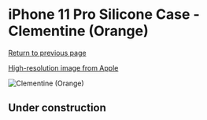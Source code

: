 # iPhone 11 Pro Silicone Case - Clementine (Orange)

[Return to previous page](/iphone_11)

[High-resolution image from Apple](https://store.storeimages.cdn-apple.com/8756/as-images.apple.com/is/MWYQ2?wid=4500&hei=4500&fmt=png)

<div style="width: 512px"><img src="/almost_uncompressed/MWYQ2.webp" alt="Clementine (Orange)"></div>

## Under construction
